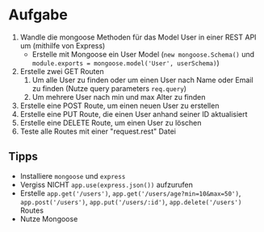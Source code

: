 # Aufgabe

1. Wandle die mongoose Methoden für das Model User in einer REST API um (mithilfe von Express)
   - Erstelle mit Mongoose ein User Model (`new mongoose.Schema()` und `module.exports = mongoose.model('User', userSchema)`)
2. Erstelle zwei GET Routen
   1. Um alle User zu finden oder um einen User nach Name oder Email zu finden (Nutze query parameters `req.query`)
   2. Um mehrere User nach min und max Alter zu finden
3. Erstelle eine POST Route, um einen neuen User zu erstellen
4. Erstelle eine PUT Route, die einen User anhand seiner ID aktualisiert
5. Erstelle eine DELETE Route, um einen User zu löschen
6. Teste alle Routes mit einer "request.rest" Datei

## Tipps

- Installiere `mongoose` und `express`
- Vergiss NICHT `app.use(express.json())` aufzurufen
- Erstelle `app.get('/users')`, `app.get('/users/age?min=10&max=50')`, `app.post('/users')`, `app.put('/users/:id')`, `app.delete('/users')` Routes
- Nutze Mongoose

